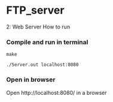 # FTP_server




2: Web Server
How to run
### Compile and run in terminal
```make```

```./Server.out localhost:8080```

### Open in browser
Open http://localhost:8080/ in a browser
